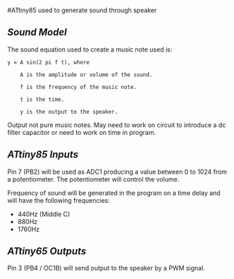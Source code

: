 #ATtiny85 used to generate sound through speaker

## *Sound Model*

The sound equation used to create a music note used is:

    y = A sin(2 pi f t), where
    
        A is the amplitude or volume of the sound.
        
        f is the frequency of the music note.
        
        t is the time.
        
        y is the output to the speaker.

Output not pure music notes.  May need to work on circuit
to introduce a dc filter capacitor or need to work on time
in program.        
        
## *ATtiny85 Inputs*

Pin 7 (PB2) will be used as ADC1 producing a value between 0 to 1024 from a potentiometer.
The potentiometer will control the volume.

Frequency of sound will be generated in the program on a time delay and will have the following frequencies:
  - 440Hz (Middle C)
  - 880Hz
  - 1760Hz

## *ATtiny65 Outputs*

Pin 3 (PB4 / OC1B) will send output to the speaker by a PWM signal.
